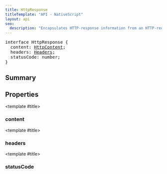 ```yaml
---
title: HttpResponse
titleTemplate: "API - NativeScript"
layout: api
seo:
  description: "Encapsulates HTTP-response information from an HTTP-request."
---
```


<!-- This page is auto generated, do not edit manually. -->
<!-- Run "yarn generate:api-docs" to regenerate -->

<script setup lang="ts">
  import { provide } from "vue";
  import API_DATA from "./HttpResponse.data.json";
  
  provide('API_DATA', API_DATA);
</script>

<APIRefHierarchy v-once />

<pre class="[&_a]:text-green-400">interface HttpResponse {
  content: <a href="/api/interface/HttpContent">HttpContent</a>;
  headers: <a href="/api/index#headers">Headers</a>;
  statusCode: number;
}</pre>

<APIRefComment commentBase64="eyJibG9ja1RhZ3MiOltdLCJtb2RpZmllclRhZ3MiOnt9LCJzdW1tYXJ5IjpbeyJraW5kIjoidGV4dCIsInRleHQiOiJFbmNhcHN1bGF0ZXMgSFRUUC1yZXNwb25zZSBpbmZvcm1hdGlvbiBmcm9tIGFuIEhUVFAtcmVxdWVzdC4ifV19" v-once />

## <Heading ignore>Summary</Heading>

<APIRefSummary v-once />

## Properties

<div class="isOptional">

<APIRef for="2135" v-once>

<template #title>

### content

</template>

</APIRef>

</div>

<div class="">

<APIRef for="2134" v-once>

<template #title>

### headers

</template>

</APIRef>

</div>

<div class="">

<APIRef for="2133" v-once>

<template #title>

### statusCode

</template>

</APIRef>

</div>
